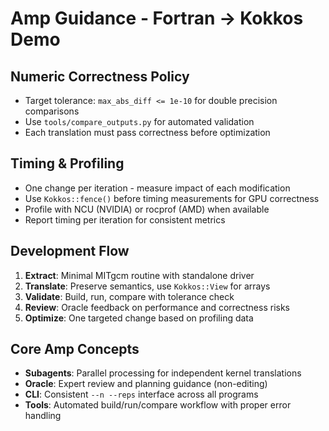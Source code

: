 # Amp Guidance - Fortran → Kokkos Demo

## Numeric Correctness Policy

- Target tolerance: `max_abs_diff <= 1e-10` for double precision comparisons
- Use `tools/compare_outputs.py` for automated validation
- Each translation must pass correctness before optimization

## Timing & Profiling

- One change per iteration - measure impact of each modification
- Use `Kokkos::fence()` before timing measurements for GPU correctness
- Profile with NCU (NVIDIA) or rocprof (AMD) when available
- Report timing per iteration for consistent metrics

## Development Flow

1. **Extract**: Minimal MITgcm routine with standalone driver
2. **Translate**: Preserve semantics, use `Kokkos::View` for arrays
3. **Validate**: Build, run, compare with tolerance check
4. **Review**: Oracle feedback on performance and correctness risks
5. **Optimize**: One targeted change based on profiling data

## Core Amp Concepts

- **Subagents**: Parallel processing for independent kernel translations
- **Oracle**: Expert review and planning guidance (non-editing)
- **CLI**: Consistent `--n --reps` interface across all programs
- **Tools**: Automated build/run/compare workflow with proper error handling

